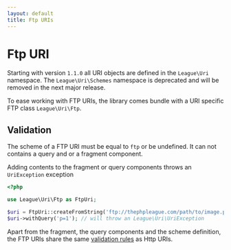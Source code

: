 ```yaml
---
layout: default
title: Ftp URIs
---
```


# Ftp URI

<p class="message-warning">Starting with version <code>1.1.0</code> all URI objects are defined in the <code>League\Uri</code> namespace. The <code>League\Uri\Schemes</code> namespace is deprecated and will be removed in the next major release.</p>

To ease working with FTP URIs, the library comes bundle with a URI specific FTP class `League\Uri\Ftp`.

## Validation

The scheme of a FTP URI must be equal to `ftp` or be undefined. It can not contains a query and or a fragment component.

<p class="message-notice">Adding contents to the fragment or query components throws an <code>UriException</code> exception</p>

~~~php
<?php

use League\Uri\Ftp as FtpUri;

$uri = FtpUri::createFromString('ftp://thephpleague.com/path/to/image.png;type=i');
$uri->withQuery('p=1'); // will throw an League\Uri\UriException
~~~

Apart from the fragment,  the query components and the scheme definition, the FTP URIs share the same [validation rules](/5.0/uri/schemes/http/#validation) as Http URIs.